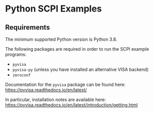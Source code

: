 # Python SCPI Examples

## Requirements

The minimum supported Python version is Python 3.8.

The following packages are required in order to run the SCPI example programs:

* `pyvisa`
* `pyvisa-py` (unless you have installed an alternative VISA backend)
* `zeroconf`

Documentation for the `pyvisa` package can be found here: https://pyvisa.readthedocs.io/en/latest/

In particular, installation notes are available here: https://pyvisa.readthedocs.io/en/latest/introduction/getting.html


